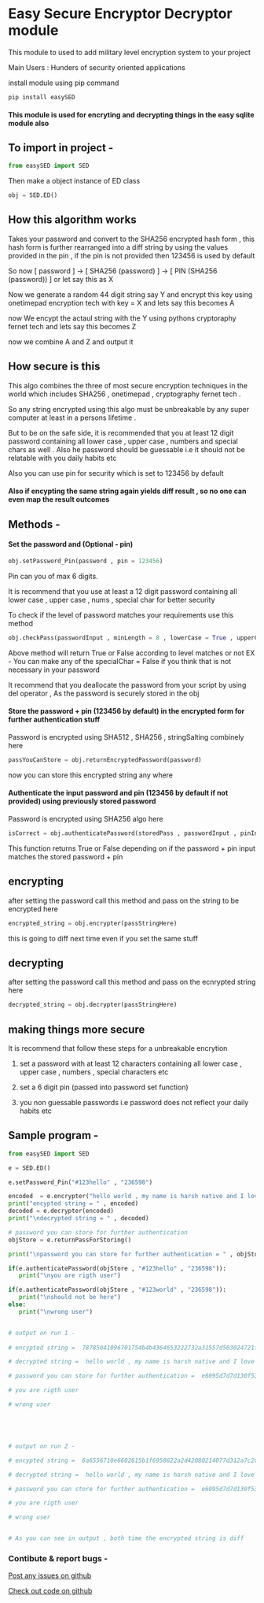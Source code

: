 # Easy Secure Encryptor Decryptor module

This module to used to add military level encryption system to your project

Main Users : 
Hunders of security oriented applications


install module using pip command
```shell
pip install easySED
```

#### This module is used for encryting and decrypting things in the easy sqlite module also 

## To import in project - 

```python
from easySED import SED
```

Then make a object instance of ED class
```python
obj = SED.ED()
```

## How this algorithm works

Takes your password and convert to the SHA256 encrypted hash form , this hash form is further rearranged into a diff string by using the values provided in the pin , if the pin is not provided then 123456 is used by default

So now  [ password ] -> [ SHA256 (password) ] -> [ PIN (SHA256 (password)) ] or let say this as X

Now we generate a random 44 digit string say Y and encrypt this key using onetimepad encryption tech with key = X and lets say this becomes A

now We encypt the actaul string with the Y using pythons cryptoraphy fernet tech and lets say this becomes Z

now we combine A and Z and output it 


## How secure is this

This algo combines the three of most secure encryption techniques in the world which includes SHA256 , onetimepad , cryptography fernet tech .

So any string encrypted using this algo must be unbreakable by any super computer at least in a persons lifetime .

But to be on the safe side, it is recommended that you at least 12 digit password containing all lower case , upper case , numbers and special chars as well . Also he password should be guessable i.e it should not be relatable with you daily habits etc 

Also you can use pin for security which is set to 123456 by default

#### Also if encypting the same string again yields diff result , so no one can even map the result outcomes

## Methods - 

#### Set the password and (Optional - pin)

```python
obj.setPassword_Pin(password , pin = 123456)
```

Pin can you of max 6 digits.

It is recommend that you use at least a 12 digit password containing all lower case , upper case , nums , special char for better security

To check if the level of password matches your requirements use this method
```python
obj.checkPass(passwordInput , minLength = 8 , lowerCase = True , upperCase = True , nums = True , specialChar = True)
```

Above method will return True or False according to level matches or not 
EX - You can make any of the specialChar = False if you think that is not necessary in your password

It recommend that you deallocate the password from your script by using del operator , As the password is securely stored in the obj


#### Store the password + pin (123456 by default) in the encrypted form for further authentication stuff

Password is encrypted using SHA512 , SHA256 , stringSalting combinely here

```python
passYouCanStore = obj.returnEncryptedPassword(password)
```

now you can store this encrypted string any where

#### Authenticate the input password and pin (123456 by default if not provided) using previously stored password

Password is encrypted using SHA256 algo here

```python
isCorrect = obj.authenticatePassword(storedPass , passwordInput , pinInput = 123456)
```

This function returns True or False depending on if the password + pin input matches the stored password + pin


## encrypting

after setting the password call this method and pass on the string to be encrypted here

```python
encrypted_string = obj.encrypter(passStringHere)
```

this is going to diff next time even if you set the same stuff

## decrypting

after setting the password call this method and pass on the ecnrypted string here

```python
decrypted_string = obj.decrypter(passStringHere)
```


## making things more secure 

It is recommend that follow these steps for a unbreakable encrytion

1. set a password with at least 12 characters containing all lower case , upper case , numbers , special characters etc 

2. set a 6 digit pin (passed into password set function)

3. you non guessable passwords i.e password does not reflect your daily habits etc


## Sample program - 
```python 
from easySED import SED

e = SED.ED()    

e.setPassword_Pin("#123hello" , "236598")

encoded  = e.encrypter("hello world , my name is harsh native and I love programming")
print("encypted string = " , encoded)
decoded = e.decrypter(encoded)
print("\ndecrypted string = " , decoded)

# password you can store for further authentication 
objStore = e.returnPassForStoring()

print("\npassword you can store for further authentication = " , objStore)

if(e.authenticatePassword(objStore , "#123hello" , "236598")):
   print("\nyou are rigth user")

if(e.authenticatePassword(objStore , "#123world" , "236598")):
   print("\nshould not be here")
else:
   print("\nwrong user")


# output on run 1 -
 
# encypted string =  78785041096701754b4b4364653222732a31557d503024721f552a7204795b1f457d5f0b41796d1d746c7c05gAAAAABfgZ9pXArC7XWbDmqUErbVR0h2uJT0_cXOgrdg0SCb6ZbcYpQAmjIzrk0b9pau6_mbuxR0CA_x2rGE6UpQ1Zcu_lvvxToI4AXCR0BjY9HzRiEsMW6NXMyVy7Pw3Korf8HmInUhTnzc_QjLnlm8LBVVwjloow==       

# decrypted string =  hello world , my name is harsh native and I love programming

# password you can store for further authentication =  e6095d7d7d130f53d02841f606e0526dbac9c8a41f5dfd8ea7c8fa295cd7a8cb271c999cb878551e66b367948fadca1d7e0493609b419f5715dcfa9c69b0f847

# you are rigth user

# wrong user





# output on run 2 - 

# encypted string =  6a6556710e6602615b1f6958622a2d42080214077d312a7c2c062b41737909080254622054686d1c79616405gAAAAABfgZ-P_6PKpmfZGxTeO32_toMUOrQ1tdiR34JNTgGgVA2ydp8P1g31ZLg73KfsI1DDQUoDJb15V9lzLkwjrw_-RhKWbOk_Z78ElCh5yWp5-csPIHslZZ4bcFKlE-vErSCXHDuo5jxeJO529P5kC1i2o1O8Xg==       

# decrypted string =  hello world , my name is harsh native and I love programming

# password you can store for further authentication =  e6095d7d7d130f53d02841f606e0526dbac9c8a41f5dfd8ea7c8fa295cd7a8cb271c999cb878551e66b367948fadca1d7e0493609b419f5715dcfa9c69b0f847

# you are rigth user

# wrong user


# As you can see in output , both time the encrypted string is diff 
```

### Contibute & report bugs  - 

[Post any issues on github](https://github.com/harshnative/easy-secure-encryptor-decryptor-module_python)

[Check out code on github](https://github.com/harshnative/easy-secure-encryptor-decryptor-module_python)

